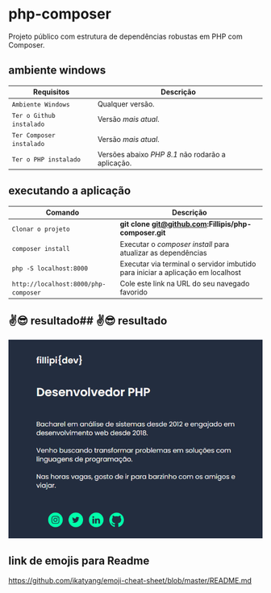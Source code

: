 # php-composer
Projeto público com estrutura de dependências robustas em PHP com Composer.

## ambiente windows
| Requisitos | Descrição |
| --- | --- |
| `Ambiente Windows` | Qualquer versão. |
| `Ter o Github instalado` | Versão *mais atual*. |
| `Ter Composer instalado` | Versão *mais atual*. |
| `Ter o PHP instalado` | Versões abaixo *PHP 8.1* não rodarão a aplicação. |

## executando a aplicação
| Comando | Descrição |
| --- | --- |
| `Clonar o projeto` | **git clone git@github.com:Fillipis/php-composer.git** |
| `composer install` | Executar o *composer install* para atualizar as dependências |
| `php -S localhost:8000` | Executar via terminal o servidor imbutido para iniciar a aplicação em localhost |
| `http://localhost:8000/php-composer` | Cole este link na URL do seu navegado favorido |

## :v::sunglasses: resultado## :v::sunglasses: resultado
![Resultado do Site](https://github.com/Fillipis/php-composer/blob/master/img/site_imagem.png)

## link de emojis para Readme
https://github.com/ikatyang/emoji-cheat-sheet/blob/master/README.md